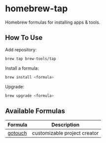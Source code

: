 # homebrew-tap

Homebrew formulas for installing apps & tools.

## How To Use

Add repository:

```sh
brew tap brew-tools/tap
```

Install a formula:

```sh
brew install <formula>
```

Upgrade:

```sh
brew upgrade <formula>
```

## Available Formulas

| Formula                         | Description                  |
| ------------------------------- | ---------------------------- |
| [gotouch](./Formula/gotouch.rb) | customizable project creator |
